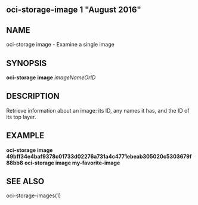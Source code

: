 ## oci-storage-image 1 "August 2016"

## NAME
oci-storage image - Examine a single image

## SYNOPSIS
**oci-storage** **image** *imageNameOrID*

## DESCRIPTION
Retrieve information about an image: its ID, any names it has, and the ID of
its top layer.

## EXAMPLE
**oci-storage image 49bff34e4baf9378c01733d02276a731a4c4771ebeab305020c5303679f88bb8**
**oci-storage image my-favorite-image**

## SEE ALSO
oci-storage-images(1)

